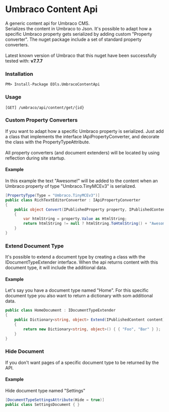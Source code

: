 # Umbraco Content Api
A generic content api for Umbraco CMS. <br>Serializes the content in Umbraco to Json. It's possible to adapt how a specific Umbraco property gets serialized by adding custom "Property converter". The nuget package include a set of standard property converters.
<br><br>
Latest known version of Umbraco that this nuget have been successfully tested with: **v7.7.7**


### Installation

    PM> Install-Package EOls.UmbracoContentApi

### Usage

    [GET] /umbraco/api/content/get/{id}

### Custom Property Converters
If you want to adapt how a specific Umbraco property is serialized. Just add a class that implements the interface IApiPropertyConverter, and decorate the class with the PropertyTypeAttribute. 
<br><br>
All property converters (and document extenders) will be located by using reflection during site startup.


#### Example
In this example the text "Awesome!" will be added to the content when an Umbraco property of type "Umbraco.TinyMCEv3" is serialized.

```C#
[PropertyType(Type = "Umbraco.TinyMCEv3")]
public class RichTextEditorConverter : IApiPropertyConverter
{
    public object Convert(IPublishedProperty property, IPublishedContent owner, ContentSerializer serializer, UmbracoHelper umbraco)
    {
        var htmlString = property.Value as HtmlString;
        return htmlString != null ? htmlString.ToHtmlString() + "Awesome!" : string.Empty;
    }
}
```


### Extend Document Type
It's possible to extend a document type by creating a class with the IDocumentTypeExtender interface.
When the api returns content with this document type, it will include the additional data.

#### Example
Let's say you have a document type named "Home". For this specific document type you also want to return a dictionary with som additional data.

```C#
public class HomeDocument : IDocumentTypeExtender
{
    public Dictionary<string, object> Extend(IPublishedContent content)
    {
        return new Dictionary<string, object>() { { "Foo", "Bar" } };
    }
}
```


### Hide Document
If you don't want pages of a specific document type to be returned by the API.<br>
#### Example
Hide document type named "Settings"

```C#
[DocumentTypeSettingsAttribute(Hide = true)]
public class SettingsDocument { }
```

